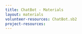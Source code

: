 ```yaml
---
title: ChatBot - Materials
layout: materials
volunteer-resources: ChatBot.sb2
project-resources: 
---
```

